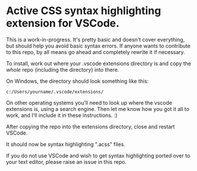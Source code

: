 # Active CSS syntax highlighting extension for VSCode.

This is a work-in-progress. It's pretty basic and doesn't cover everything, but should help you avoid basic syntax errors. If anyone wants to contribute to this repo, by all means go ahead and completely rewrite it if necessary.

To install, work out where your .vscode extensions directory is and copy the _whole_ repo (including the directory) into there.

On Windows, the directory should look something like this:

```
c:/Users/yourname/.vscode/extensions/
```

On other operating systems you'll need to look up where the vscode extensions is, using a search engine. Then let me know how you got it all to work, and I'll include it in these instructions. :)

After copying the repo into the extensions directory, close and restart VSCode.

It should now be syntax highlighting ".acss" files.




If you do not use VSCode and wish to get syntax highlighting ported over to your text editor, please raise an issue in this repo.
